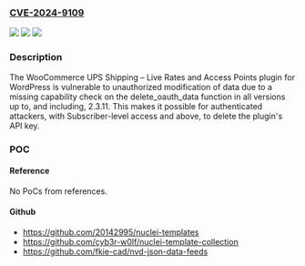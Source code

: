 ### [CVE-2024-9109](https://cve.mitre.org/cgi-bin/cvename.cgi?name=CVE-2024-9109)
![](https://img.shields.io/static/v1?label=Product&message=WooCommerce%20UPS%20Shipping%20%E2%80%93%20Live%20Rates%20and%20Access%20Points&color=blue)
![](https://img.shields.io/static/v1?label=Version&message=*%3C%3D%202.3.11%20&color=brighgreen)
![](https://img.shields.io/static/v1?label=Vulnerability&message=CWE-862%20Missing%20Authorization&color=brighgreen)

### Description

The WooCommerce UPS Shipping – Live Rates and Access Points plugin for WordPress is vulnerable to unauthorized modification of data due to a missing capability check on the delete_oauth_data function in all versions up to, and including, 2.3.11. This makes it possible for authenticated attackers, with Subscriber-level access and above, to delete the plugin's API key.

### POC

#### Reference
No PoCs from references.

#### Github
- https://github.com/20142995/nuclei-templates
- https://github.com/cyb3r-w0lf/nuclei-template-collection
- https://github.com/fkie-cad/nvd-json-data-feeds

